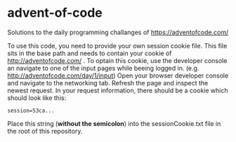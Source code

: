 # advent-of-code

Solutions to the daily programming challanges of https://adventofcode.com/

To use this code, you need to provide your own session cookie file. This file sits in the base path and needs to contain your cookie of http://adventofcode.com/ .
To optain this cookie, use the developer console an navigate to one of the input pages while beeing logged in. (e.g. http://adventofcode.com/day/1/input)
Open your browser developer console and navigate to the networking tab. Refresh the page and inspect the newest request. In your request information, there should be a cookie which should look like this:

`session=53ca...`

Place this string (<strong>without the semicolon</strong>) into the sessionCookie.txt file in the root of this repository.
